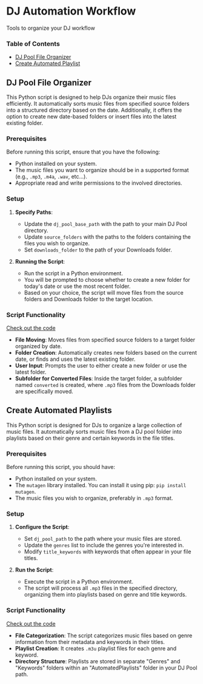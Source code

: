 # DJ Automation Workflow
Tools to organize your DJ workflow 

### Table of Contents
- [DJ Pool File Organizer](#dj-pool-file-organizer)
- [Create Automated Playlist](#create-automated-playlists)
   

## DJ Pool File Organizer

This Python script is designed to help DJs organize their music files efficiently. It automatically sorts music files from specified source folders into a structured directory based on the date. Additionally, it offers the option to create new date-based folders or insert files into the latest existing folder. 

### Prerequisites

Before running this script, ensure that you have the following:
- Python installed on your system.
- The music files you want to organize should be in a supported format (e.g., `.mp3`, `.m4a`, `.wav`, etc...).
- Appropriate read and write permissions to the involved directories.

### Setup

1. **Specify Paths**: 
   - Update the `dj_pool_base_path` with the path to your main DJ Pool directory.
   - Update `source_folders` with the paths to the folders containing the files you wish to organize.
   - Set `downloads_folder` to the path of your Downloads folder.

2. **Running the Script**: 
   - Run the script in a Python environment.
   - You will be prompted to choose whether to create a new folder for today's date or use the most recent folder.
   - Based on your choice, the script will move files from the source folders and Downloads folder to the target location.

### Script Functionality

[Check out the code](/organizeSongsToDJPool.py)

- **File Moving**: Moves files from specified source folders to a target folder organized by date.
- **Folder Creation**: Automatically creates new folders based on the current date, or finds and uses the latest existing folder.
- **User Input**: Prompts the user to either create a new folder or use the latest folder.
- **Subfolder for Converted Files**: Inside the target folder, a subfolder named `converted` is created, where `.mp3` files from the Downloads folder are specifically moved.

## Create Automated Playlists

This Python script is designed for DJs to organize a large collection of music files. It automatically sorts music files from a DJ pool folder into playlists based on their genre and certain keywords in the file titles.

### Prerequisites

Before running this script, you should have:

- Python installed on your system.
- The `mutagen` library installed. You can install it using pip: `pip install mutagen`.
- The music files you wish to organize, preferably in `.mp3` format.

### Setup

1. **Configure the Script**:
   - Set `dj_pool_path` to the path where your music files are stored.
   - Update the `genres` list to include the genres you're interested in.
   - Modify `title_keywords` with keywords that often appear in your file titles.

2. **Run the Script**:
   - Execute the script in a Python environment.
   - The script will process all `.mp3` files in the specified directory, organizing them into playlists based on genre and title keywords.

### Script Functionality

[Check out the code](/createPlaylist.py)

- **File Categorization**: The script categorizes music files based on genre information from their metadata and keywords in their titles.
- **Playlist Creation**: It creates `.m3u` playlist files for each genre and keyword.
- **Directory Structure**: Playlists are stored in separate "Genres" and "Keywords" folders within an "AutomatedPlaylists" folder in your DJ Pool path.
